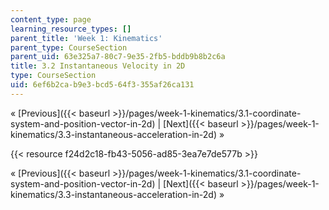 ```yaml
---
content_type: page
learning_resource_types: []
parent_title: 'Week 1: Kinematics'
parent_type: CourseSection
parent_uid: 63e325a7-80c7-9e35-2fb5-bddb9b8b2c6a
title: 3.2 Instantaneous Velocity in 2D
type: CourseSection
uid: 6ef6b2ca-b9e3-bcd5-64f3-355af26ca131
---
```


« [Previous]({{< baseurl >}}/pages/week-1-kinematics/3.1-coordinate-system-and-position-vector-in-2d) | [Next]({{< baseurl >}}/pages/week-1-kinematics/3.3-instantaneous-acceleration-in-2d) »

{{< resource f24d2c18-fb43-5056-ad85-3ea7e7de577b >}}

« [Previous]({{< baseurl >}}/pages/week-1-kinematics/3.1-coordinate-system-and-position-vector-in-2d) | [Next]({{< baseurl >}}/pages/week-1-kinematics/3.3-instantaneous-acceleration-in-2d) »